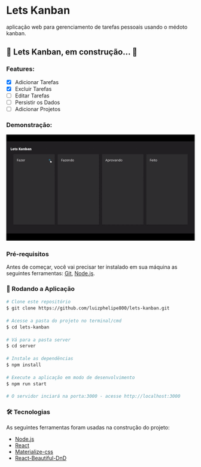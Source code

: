 # Lets Kanban

<p>aplicação web para gerenciamento de tarefas pessoais usando o médoto kanban.</p>

## 🚧  Lets Kanban, em construção... 🚧

### Features:
- [X] Adicionar Tarefas
- [X] Excluir Tarefas
- [ ] Editar Tarefas
- [ ] Persistir os Dados
- [ ] Adicionar Projetos

### Demonstração:

![](images/Lets-Kanban.gif)

### Pré-requisitos

Antes de começar, você vai precisar ter instalado em sua máquina as seguintes ferramentas:
[Git](https://git-scm.com), [Node.js](https://nodejs.org/en/). 

### 🎲 Rodando a Aplicação
```bash
# Clone este repositório
$ git clone https://github.com/luizphelipe800/lets-kanban.git

# Acesse a pasta do projeto no terminal/cmd
$ cd lets-kanban

# Vá para a pasta server
$ cd server

# Instale as dependências
$ npm install

# Execute a aplicação em modo de desenvolvimento
$ npm run start

# O servidor inciará na porta:3000 - acesse http://localhost:3000
```

### 🛠 Tecnologias

As seguintes ferramentas foram usadas na construção do projeto:

- [Node.js](https://nodejs.org/en/)
- [React](https://pt-br.reactjs.org/)
- [Materialize-css](https://materializecss.com/)
- [React-Beautiful-DnD](https://github.com/atlassian/react-beautiful-dnd)